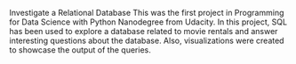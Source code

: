 Investigate a Relational Database
This was the first project in Programming for Data Science with Python Nanodegree from Udacity. In this project, SQL has been used to explore a database related to movie rentals and answer interesting questions about the database. Also, visualizations were created to showcase the output of the queries.
